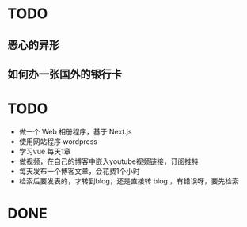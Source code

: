 

# TODO
## 恶心的异形
## 如何办一张国外的银行卡


# TODO
- 做一个 Web 相册程序，基于 Next.js
- 使用网站程序 wordpress
- 学习vue  每天1章
- 做视频，在自己的博客中嵌入youtube视频链接，订阅推特
- 每天发布一个博客文章，会花费1个小时
- 检索后要发表的，才转到blog，还是直接转 blog ，有错误呀，要先检索


# DONE

<!-- - 如何配置全局shortcut key : 在属性里面配置 -->
<!-- F:\me\thinking\使用github学习编程.md -->
<!-- # 如何使用wsl 编写程序 -->
<!-- - 买个人体工学鼠标 实际需求不需要 -->

